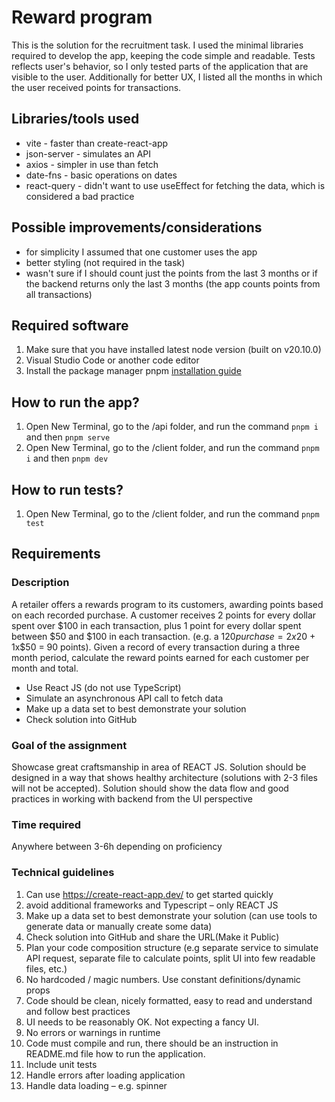 # Reward program

This is the solution for the recruitment task. I used the minimal libraries required to develop the app, keeping the code simple and readable. Tests reflects user's behavior, so I only tested parts of the application that are visible to the user. Additionally for better UX, I listed all the months in which the user received points for transactions.

## Libraries/tools used

- vite - faster than create-react-app
- json-server - simulates an API
- axios - simpler in use than fetch
- date-fns - basic operations on dates
- react-query - didn't want to use useEffect for fetching the data, which is considered a bad practice

## Possible improvements/considerations

- for simplicity I assumed that one customer uses the app
- better styling (not required in the task)
- wasn't sure if I should count just the points from the last 3 months or if the backend returns only the last 3 months (the app counts points from all transactions)

## Required software

1. Make sure that you have installed latest node version (built on v20.10.0)
2. Visual Studio Code or another code editor
3. Install the package manager pnpm [installation guide](https://pnpm.io/installation)

## How to run the app?

1. Open New Terminal, go to the /api folder, and run the command `pnpm i` and then `pnpm serve`
2. Open New Terminal, go to the /client folder, and run the command `pnpm i` and then `pnpm dev`

## How to run tests?

1. Open New Terminal, go to the /client folder, and run the command `pnpm test`

## Requirements

### Description

A retailer offers a rewards program to its customers, awarding points based on each recorded purchase.
A customer receives 2 points for every dollar spent over $100 in each transaction, plus 1 point for every dollar
spent between $50 and $100 in each transaction.
(e.g. a $120 purchase = 2x$20 + 1x$50 = 90 points).
Given a record of every transaction during a three month period, calculate the reward points earned for each
customer per month and total.

- Use React JS (do not use TypeScript)
- Simulate an asynchronous API call to fetch data
- Make up a data set to best demonstrate your solution
- Check solution into GitHub

### Goal of the assignment

Showcase great craftsmanship in area of REACT JS. Solution should be
designed in a way that shows healthy architecture (solutions with 2-3 files will not be accepted).
Solution should show the data flow and good practices in working with backend from the UI
perspective

### Time required

Anywhere between 3-6h depending on proficiency

### Technical guidelines

1. Can use https://create-react-app.dev/ to get started quickly
2. avoid additional frameworks and Typescript – only REACT JS
3. Make up a data set to best demonstrate your solution (can use tools to generate data or
   manually create some data)
4. Check solution into GitHub and share the URL(Make it Public)
5. Plan your code composition structure (e.g separate service to simulate API request,
   separate file to calculate points, split UI into few readable files, etc.)
6. No hardcoded / magic numbers. Use constant definitions/dynamic props
7. Code should be clean, nicely formatted, easy to read and understand and follow best
   practices
8. UI needs to be reasonably OK. Not expecting a fancy UI.
9. No errors or warnings in runtime
10. Code must compile and run, there should be an instruction in README.md file how to
    run the application.
11. Include unit tests
12. Handle errors after loading application
13. Handle data loading – e.g. spinner
